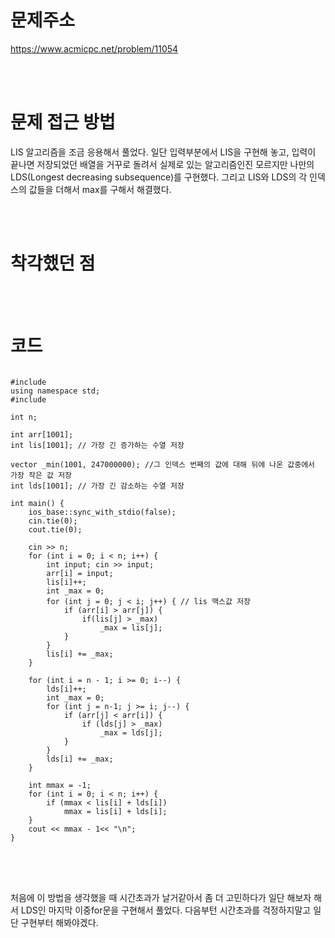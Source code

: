 # 문제주소
https://www.acmicpc.net/problem/11054


<br><br>
# 문제 접근 방법
LIS 알고리즘을 조금 응용해서 풀었다. 일단 입력부분에서 LIS을 구현해 놓고, 입력이 끝나면 저장되었던 배열을 거꾸로 돌려서 실제로 있는 알고리즘인진 모르지만 나만의 LDS(Longest decreasing subsequence)를 구현했다. 그리고 LIS와 LDS의 각 인덱스의 값들을 더해서 max를 구해서 해결했다.


<br><br>
# 착각했던 점
<p>

</p>
<br><br>


# 코드
<pre>
<code>
#include <iostream>
using namespace std;
#include <vector>

int n; 

int arr[1001];
int lis[1001]; // 가장 긴 증가하는 수열 저장

vector<int> _min(1001, 247000000); //그 인덱스 번째의 값에 대해 뒤에 나온 값중에서 가장 작은 값 저장
int lds[1001]; // 가장 긴 감소하는 수열 저장

int main() {
	ios_base::sync_with_stdio(false);
	cin.tie(0);
	cout.tie(0);

	cin >> n;
	for (int i = 0; i < n; i++) {
		int input; cin >> input;
		arr[i] = input;
		lis[i]++;
		int _max = 0;
		for (int j = 0; j < i; j++) { // lis 맥스값 저장
			if (arr[i] > arr[j]) { 
				if(lis[j] > _max)
					_max = lis[j];
			}
		}
		lis[i] += _max;
	}

	for (int i = n - 1; i >= 0; i--) {
		lds[i]++;
		int _max = 0;
		for (int j = n-1; j >= i; j--) {
			if (arr[j] < arr[i]) {
				if (lds[j] > _max)
					_max = lds[j];
			}
		}
		lds[i] += _max;
	}
	
	int mmax = -1;
	for (int i = 0; i < n; i++) {
		if (mmax < lis[i] + lds[i])
			mmax = lis[i] + lds[i];
	}
	cout << mmax - 1<< "\n";
}
</code>
</pre>

<br><br>
<p>
처음에 이 방법을 생각했을 때 시간초과가 날거같아서 좀 더 고민하다가 일단 해보자 해서 LDS인 마지막 이중for문을 구현해서 풀었다. 다음부턴 시간초과를 걱정하지말고 일단 구현부터 해봐야겠다.
</p>